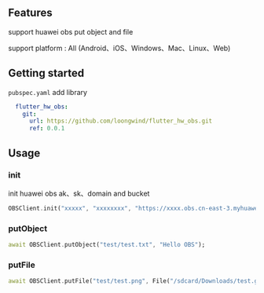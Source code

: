 

## Features

support huawei obs put object and file

support platform : All (Android、iOS、Windows、Mac、Linux、Web)

## Getting started
`pubspec.yaml` add library
```yaml
  flutter_hw_obs:
    git:
      url: https://github.com/loongwind/flutter_hw_obs.git
      ref: 0.0.1
```

## Usage

### init
init huawei obs ak、sk、domain and bucket
```dart
OBSClient.init("xxxxx", "xxxxxxxx", "https://xxxx.obs.cn-east-3.myhuaweicloud.com", "xxxx");
```
### putObject
```dart
await OBSClient.putObject("test/test.txt", "Hello OBS");
```

### putFile
```dart
await OBSClient.putFile("test/test.png", File("/sdcard/Downloads/test.gif"));
```

